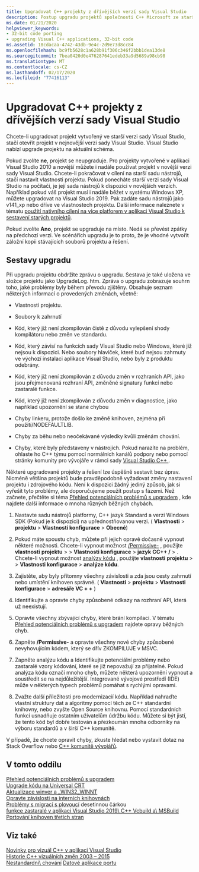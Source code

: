 ```yaml
---
title: Upgradovat C++ projekty z dřívějších verzí sady Visual Studio
description: Postup upgradu projektů společnosti C++ Microsoft ze starších verzí sady Visual Studio.
ms.date: 01/21/2020
helpviewer_keywords:
- 32-bit code porting
- upgrading Visual C++ applications, 32-bit code
ms.assetid: 18cdacaa-4742-43db-9e4c-2d9e73d8cc84
ms.openlocfilehash: bc9fb5628c1a628b91f306c346f2bbb1dea13de8
ms.sourcegitcommit: 7bea0420d0e476287641edeb33a9d5689a98cb98
ms.translationtype: MT
ms.contentlocale: cs-CZ
ms.lasthandoff: 02/17/2020
ms.locfileid: "77416113"
---
```

# <a name="upgrade-c-projects-from-earlier-versions-of-visual-studio"></a>Upgradovat C++ projekty z dřívějších verzí sady Visual Studio

Chcete-li upgradovat projekt vytvořený ve starší verzi sady Visual Studio, stačí otevřít projekt v nejnovější verzi sady Visual Studio. Visual Studio nabízí upgrade projektu na aktuální schéma.

Pokud zvolíte **ne**, projekt se neupgraduje. Pro projekty vytvořené v aplikaci Visual Studio 2010 a novější můžete i nadále používat projekt v novější verzi sady Visual Studio. Chcete-li pokračovat v cílení na starší sadu nástrojů, stačí nastavit vlastnosti projektu. Pokud ponecháte starší verzi sady Visual Studio na počítači, je její sada nástrojů k dispozici v novějších verzích. Například pokud váš projekt musí i nadále běžet v systému Windows XP, můžete upgradovat na Visual Studio 2019. Pak zadáte sadu nástrojů jako v141_xp nebo dříve ve vlastnostech projektu. Další informace naleznete v tématu [použití nativního cílení na více platforem v aplikaci Visual Studio k sestavení starých projektů](use-native-multi-targeting.md).

Pokud zvolíte **Ano**, projekt se upgraduje na místo. Nedá se převést zpátky na předchozí verzi. Ve scénářích upgradu je to proto, že je vhodné vytvořit záložní kopii stávajících souborů projektu a řešení.

## <a name="upgrade-reports"></a>Sestavy upgradu

Při upgradu projektu obdržíte zprávu o upgradu. Sestava je také uložena ve složce projektu jako UpgradeLog. htm. Zpráva o upgradu zobrazuje souhrn toho, jaké problémy byly během převodu zjištěny. Obsahuje seznam některých informací o provedených změnách, včetně:

- Vlastnosti projektu.

- Soubory k zahrnutí

- Kód, který již není zkompilován čistě z důvodu vylepšení shody kompilátoru nebo změn ve standardu.

- Kód, který závisí na funkcích sady Visual Studio nebo Windows, které již nejsou k dispozici. Nebo soubory hlaviček, které buď nejsou zahrnuty ve výchozí instalaci aplikace Visual Studio, nebo byly z produktu odebrány.

- Kód, který již není zkompilován z důvodu změn v rozhraních API, jako jsou přejmenovaná rozhraní API, změněné signatury funkcí nebo zastaralé funkce.

- Kód, který již není zkompilován z důvodu změn v diagnostice, jako například upozornění se stane chybou

- Chyby linkeru, protože došlo ke změně knihoven, zejména při použití/NODEFAULTLIB.

- Chyby za běhu nebo neočekávané výsledky kvůli změnám chování.

- Chyby, které byly představeny v nástrojích. Pokud narazíte na problém, ohlaste ho C++ týmu pomocí normálních kanálů podpory nebo pomocí stránky komunity pro vývojáře v rámci sady [Visual Studio C++ ](https://developercommunity.visualstudio.com/spaces/62/index.html) .

Některé upgradované projekty a řešení lze úspěšně sestavit bez úprav. Nicméně většina projektů bude pravděpodobně vyžadovat změny nastavení projektu i zdrojového kódu. Není k dispozici žádný jediný způsob, jak si vyřešit tyto problémy, ale doporučujeme použít postup s fázemi. Než začnete, přečtěte si téma [Přehled potenciálních problémů s upgradem](../porting/overview-of-potential-upgrade-issues-visual-cpp.md) , kde najdete další informace o mnoha různých běžných chybách.

1. Nastavte sadu nástrojů platformy, C++ jazyk Standard a verzi Windows SDK (Pokud je k dispozici) na upřednostňovanou verzi. ( **Vlastnosti** > **projektu** > **Vlastnosti konfigurace** > **Obecné**)

1. Pokud máte spoustu chyb, můžete při jejich opravě dočasně vypnout některé možnosti. Chcete-li vypnout možnost [/Permissive-](../build/reference/permissive-standards-conformance.md) , použijte **vlastnosti** **projektu** >  > **Vlastnosti konfigurace** > **jazyk** **CC++ /**  > . Chcete-li vypnout možnost [analýzy kódu](/cpp/code-quality/code-analysis-for-c-cpp-overview) , použijte **vlastnosti** **projektu** >  > **Vlastnosti konfigurace** > **analýze kódu**.

1. Zajistěte, aby byly přítomny všechny závislosti a zda jsou cesty zahrnutí nebo umístění knihoven správné. ( **Vlastnosti** > **projektu** > **Vlastnosti konfigurace** > **adresáře VC + +** )

1. Identifikujte a opravte chyby způsobené odkazy na rozhraní API, která už neexistují.

1. Opravte všechny zbývající chyby, které brání kompilaci. V tématu [Přehled potenciálních problémů s upgradem](../porting/overview-of-potential-upgrade-issues-visual-cpp.md) najdete opravy běžných chyb.

1. Zapněte **/Permissive-** a opravte všechny nové chyby způsobené nevyhovujícím kódem, který se dřív ZKOMPILUJE v MSVC.

1. Zapněte analýzu kódu a Identifikujte potenciální problémy nebo zastaralé vzory kódování, které se již nepovažují za přijatelné. Pokud analýza kódu označí mnoho chyb, můžete některá upozornění vypnout a soustředit se na nejdůležitější. Integrované vývojové prostředí (IDE) může v některých typech problémů pomáhat s rychlými opravami.

1. Zvažte další příležitosti pro modernizacií kódu. Například nahraďte vlastní struktury dat a algoritmy pomocí těch ze C++ standardní knihovny, nebo zvyšte Open Source knihovnu. Pomocí standardních funkcí usnadňuje ostatním uživatelům údržbu kódu. Můžete si být jistí, že tento kód byl dobře testován a přezkoumán mnoha odborníky na výboru standardů a v širší C++ komunitě.

V případě, že chcete opravit chyby, zkuste hledat nebo vystavit dotaz na Stack Overflow nebo [ C++ komunitě vývojářů](https://developercommunity.visualstudio.com/spaces/62/index.html).

## <a name="in-this-section"></a>V tomto oddílu

[Přehled potenciálních problémů s upgradem](overview-of-potential-upgrade-issues-visual-cpp.md)\
[Upgrade kódu na Universal CRT](upgrade-your-code-to-the-universal-crt.md)\
[Aktualizace winver a _WIN32_WINNT](modifying-winver-and-win32-winnt.md)\
[Opravte závislosti na interních knihovnách](fix-your-dependencies-on-library-internals.md)\
[Problémy s migrací s plovoucí](floating-point-migration-issues.md) desetinnou čárkou\
[funkce zastaralé v aplikaci Visual Studio 2019\ C++ ](features-deprecated-in-visual-studio.md)
[Vcbuild a\ MSBuild](build-system-changes.md)
[Portování knihoven třetích stran](porting-third-party-libraries.md)

## <a name="see-also"></a>Viz také

[Novinky pro vizuál C++ v aplikaci Visual Studio](../overview/what-s-new-for-visual-cpp-in-visual-studio.md)\
[Historie C++ vizuálních změn 2003 – 2015](../porting/visual-cpp-change-history-2003-2015.md)\
[Nestandardní\ chování](../cpp/nonstandard-behavior.md)
[Datové aplikace portu](../data/data-access-programming-mfc-atl.md)

